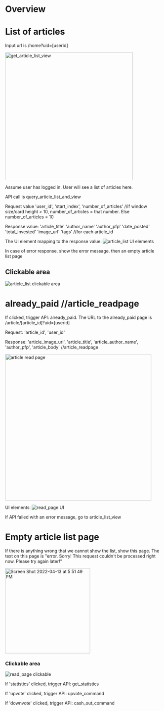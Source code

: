 # Overview

# List of articles
Input url is /home?uid=[userid]

<img width="413" alt="get_article_list_view" src="https://user-images.githubusercontent.com/17632589/163287942-eb1ba918-756d-40c2-9fe5-b5de84098d96.png">

Assume user has logged in. User will see a list of articles here.

API call is 
query_article_list_and_view

Request value 'user_id', 'start_index', 'number_of_articles' //if window size/card height > 10, number_of_articles = that number. Else number_of_articles = 10

Response value: 'article_title' 'author_name' 'author_pfp' 'date_posted' 'total_invested' 'image_url' 'tags' //for each article_id

The UI element mapping to the response value:
![article_list UI elements](https://user-images.githubusercontent.com/17632589/163302454-950cb39d-931d-4596-9558-190145325b16.jpeg)


In case of error response. show the error message. then an empty article list page

## Clickable area 
![article_list clickable area](https://user-images.githubusercontent.com/17632589/163292189-bd1755cd-507e-416e-82f9-39ab6716466b.jpeg)

# already_paid //article_readpage

If clicked, trigger API: already_paid. 
The URL to the already_paid page is /article/[article_id]?uid=[userid]

Request: 'article_id', 'user_id'

Response: 'article_image_url', 'article_title', 'article_author_name', 'author_pfp', 'article_body' //article_readpage

<img width="473" alt="article read page" src="https://user-images.githubusercontent.com/17632589/163291858-bb93fc56-3a41-4abf-b9c3-b0dbb3ac6594.png">


UI elements:
![read_page UI](https://user-images.githubusercontent.com/17632589/163301836-677bec4e-3220-4fb0-9cbc-32f8a2b6af83.jpeg)

If API failed with an error message, go to article_list_view


# Empty article list page
If there is anything wrong that we cannot show the list, show this page.
The text on this page is "error. Sorry! This request couldn't be processed right now. Please try again later!"

<img width="275" alt="Screen Shot 2022-04-13 at 5 51 49 PM" src="https://user-images.githubusercontent.com/17632589/163292806-a1798f1e-9a38-4741-809a-b0535c8c3a1c.png">



### Clickable area

![read_page clickable](https://user-images.githubusercontent.com/17632589/163301826-d8641e23-d9dd-47ee-877e-213f48c0d5c2.jpeg)


If 'statistics' clicked, trigger API: get_statistics

If 'upvote' clicked, trigger API: upvote_command

If 'downvote' clicked, trigger API: cash_out_command



